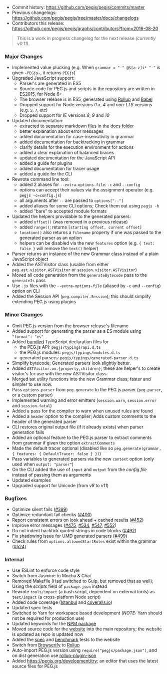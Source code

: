 * Commit history: https://github.com/pegjs/pegjs/commits/master
* Previous changelogs: https://github.com/pegjs/pegjs/tree/master/docs/changelogs
* Contributors this release: https://github.com/pegjs/pegjs/graphs/contributors?from=2016-08-20

> This is a work in progress changelog for the next release _(currently v0.11)_.

### Major Changes

* Implemented value plucking (e.g. When `grammar = "-" @$[a-z]i* "-"` is given `-PEGjs-`, it returns `PEGjs`)
* Upgraded JavaScript support:
  - Parser's are generated in ES5
  - Source code for PEG.js and scripts in the repository are written in ES2015, for Node 6+
  - The browser release is in ES5, generated using [Rollup](https://rollupjs.org/) and [Babel](https://babeljs.io/)
  - Dropped support for Node versions _0.x_, _4_ and _non-LTS_ versions (e.g. `5`, `7`, etc)
  - Dropped support for IE versions _8_, _9_ and _10_
* Updated documentation:
  - extracted to separate markdown files in the [docs folder](https://github.com/pegjs/pegjs/tree/master/docs)
  - better explanation about error messages
  - added documentation for case-insensitivity in grammar
  - added documentation for backtracking in grammar
  - clarify details for the execution environment for actions
  - added a clear explanation of balanced braces
  - updated documentation for the JavaScript API
  - added a guide for plugins
  - added documentation for tracer usage
  - added a guide for the CLI
* Rewrote command line tool:
  - added 2 aliases for `--extra-options-file`: `-c` and `--config`
  - options can accept their values via the assignment operator (e.g. `pegjs -c=config.js`)
  - all arguments after `--` are passed to `options["--"]`
  - added aliases for some CLI options; Check them out using `pegjs -h`
  - added "bare" to accepted module formats
* Updated the helpers providable to the generated parsers:
  - added `offset()` (was removed in a previous release)
  - added `range()`; returns `[starting offset, current offset]`
  - `location()` also returns a `filename` property if one was passed to the generated parser as an option
  - helpers can be disabled via the new `features` option (e.g. `{ text: false }` will remove the `text()` helper)
* Parser returns an instance of the new Grammar class instead of a plain JavaScript object
* Added the ASTVisitor class (usable from either `peg.ast.visitor.ASTVisitor` or `session.visitor.ASTVisitor`)
* Moved all code generation from the `generateBytecode` pass to the `generateJs` pass
* Use `.js` files with the `--extra-options-file` (aliased by `-c` and `--config`) option on CLI
* Added the Session API (`peg.compiler.Session`); this should simplify extending PEG.js using plugins

### Minor Changes

* Omit PEG.js version from the browser release's filename
* Added support for generating the parser as a ES module using `"format": "es"`
* Added [bundled](https://www.npmjs.com/package/pegjs) TypeScript declaration files for
  - the PEG.js API: `pegjs/typings/api.d.ts`
  - the PEG.js modules: `pegjs/typings/modules.d.ts`
  - generated parsers: `pegjs/typings/generated-parser.d.ts`
* Simplify bytecode; Generated parsers look slightly better.
* Added `ASTVisitor.on.{property,children}`; these are helper's to create visitor's for use with the new ASTVisitor class
* Merged ast utility functions into the new Grammar class; faster and simpler to use now.
* Pass `options.parser` from `peg.generate` to the PEG.js parser (`peg.parser`, or a custom parser)
* Implemented warning and error emitters (`session.warn`, `session.error` and `session.fatal`)
* Added a pass for the compiler to warn when unused rules are found
* Added a `header` option to the compiler; Adds custom comments to the header of the generated parser
* CLI restores original output file (if it already exists) when parser generation fails
* Added an optional feature to the PEG.js parser to extract comments from grammar if given the option `extractComments`
* Made the default tracer optional (disabled like so `peg.generate(grammar, { features: { DefaultTracer: false } })`)
* Pass variables to generated parsers via the new `context` option (only used when `output: "parser"`)
* On the CLI added the use of `input` and `output` from the _config file_ instead of passing them as arguments
* Updated examples
* Upgraded support for Unicode (from _v8_ to _v11_)

### Bugfixes

* Optimize silent fails ([#399](https://github.com/pegjs/pegjs/issues/399))
* Optimize redundant fail checks ([#400](https://github.com/pegjs/pegjs/issues/400))
* Report consistent errors on look ahead + cached results ([#452](https://github.com/pegjs/pegjs/issues/452))
* Improve error messages ([#475](https://github.com/pegjs/pegjs/pull/475), [#534](https://github.com/pegjs/pegjs/pull/534), [#547](https://github.com/pegjs/pegjs/pull/547), [#552](https://github.com/pegjs/pegjs/pull/552))
* Do not indent backtick quoted strings in code blocks ([#492](https://github.com/pegjs/pegjs/pull/492))
* Fix shadowing issue for UMD generated parsers ([#499](https://github.com/pegjs/pegjs/issues/499))
* Check rules from `options.allowedStartRules` exist within the grammar ([#524](https://github.com/pegjs/pegjs/issues/524))

### Internal

* Use ESLint to enforce code style
* Switch from Jasmine to Mocha & Chai
* Removed Makefile (Had switched to Gulp, but removed that as well); Using the _scripts_ field of `package.json` instead
* Rewrote `tools/impact` (a bash script, dependent on external tools) as `test/impact` (a cross-platform Node script)
* Added code coverage ([Istanbul](https://www.npmjs.com/package/nyc) and [coveralls.io](https://coveralls.io/github/pegjs/pegjs))
* Updated spec tests
* Switched to Yarn for workspace based development (_NOTE:_ Yarn should not be required for production use)
* Updated keywords for the [NPM package](https://www.npmjs.com/package/pegjs)
* Moved source code for the [website](https://pegjs.org/) into the main repository; the website is updated as repo is updated now
* Added the [spec](https://pegjs.org/spec) and [benchmark](https://pegjs.org/benchmark) tests to the website
* Switch from [Browserify](https://github.com/browserify/browserify) to [Rollup](https://rollupjs.org/)
* Auto-import PEG.js version using `require("pegjs/package.json")`, and on dist generation use [rollup-plugin-json](https://www.npmjs.com/package/rollup-plugin-json)
* Added https://pegjs.org/development/try; an editor that uses the latest source files for PEG.js
